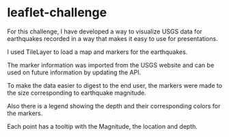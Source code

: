 # leaflet-challenge

For this challenge, I have developed a way to visualize USGS data for earthquakes recorded in a way that makes it easy to use for presentations.

I used TileLayer to load a map and markers for the earthquakes.

The marker information was imported from the USGS website and can be used on future information by updating the API. 

To make the data easier to digest to the end user, the markers were made to the size corresponding to earthquake magnitude.

Also there is a legend showing the depth and their corresponding colors for the markers. 

Each point has a tooltip with the Magnitude, the location and depth.

